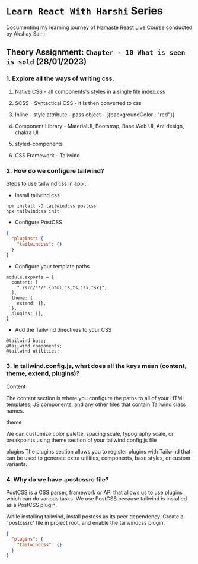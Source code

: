 
# `Learn React With Harshi` Series 
   Documenting my learning journey of [Namaste React Live Course](https://learn.namastedev.com/) conducted by Akshay Saini

## Theory Assignment: `Chapter - 10 What is seen is sold` (28/01/2023)

### 1. Explore all the ways of writing css.

1. Native CSS - all components's styles in a single file index.css

2. SCSS - Syntactical CSS - it is then converted to css 

3. Inline - style attribute - pass object - {{backgroundColor : "red"}}

4. Component Library - MaterialUI, Bootstrap, Base Web UI, Ant design, chakra UI

5. styled-components 

6. CSS Framework - Tailwind 

### 2. How do we configure tailwind?

<ans>Steps to use tailwind css in app : </ans>
- Install tailwind css
```
npm install -D tailwindcss postcss
npx tailwindcss init
```
- Configure PostCSS
```json
{
  "plugins": {
    "tailwindcss": {}
  }
}
```

- Configure your template paths

```
module.exports = {
  content: [
    "./src/**/*.{html,js,ts,jsx,tsx}",
  ],
  theme: {
    extend: {},
  },
  plugins: [],
}
```
- Add the Tailwind directives to your CSS
```
@tailwind base;
@tailwind components;
@tailwind utilities;
```

### 3. In tailwind.config.js, what does all the keys mean (content, theme, extend, plugins)?

Content 

The content section is where you configure the paths to all of your HTML templates, JS components, and any other files that contain Tailwind class names.

theme 

We can customize color palette, spacing scale, typography scale, or breakpoints using theme section of your tailwind.config.js file

plugins 
The plugins section allows you to register plugins with Tailwind that can be used to generate extra utilities, components, base styles, or custom variants.
### 4. Why do we have .postcssrc file?

PostCSS is a CSS parser, framework or API that allows us to use plugins which can do various tasks. We use PostCSS because tailwind is installed as a PostCSS plugin. 

While installing tailwind, install postcss as its peer dependency. Create a '.postcssrc' file in project root, and enable the tailwindcss plugin.

```json
{
  "plugins": {
    "tailwindcss": {}
  }
}
```


